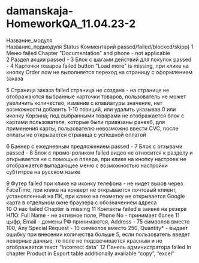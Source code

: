 # damanskaja-HomeworkQA_11.04.23-2
Название_модуля				
Название_подмодуля			                 Status	   Комментарий                               passed/failed/blocked/skipp) 
1			Меню	                             failed    Chapter "Documentation" and phone - not applicable				
2			Раздел акции	                     passed    -
3			Блок с шагами действий для покупок passed    -
4     Карточки товаров                   failed    button "Load more" is missing, при клике на кнопку Order now не                                                                                            выполняется переход на страницу с оформлением заказа

5		 Страница заказа 	                   failed    страница не создана - на странице не отображаются выбранные карточки товаров, пользователь не может                                                        увеличить количество, изменив с клавиатуры значение, нет возможности добавить 1-10                                                                          позиций, или удалить указывав 0 или иконку Корзина; под выбранными                                                                                          товарами не отображается блок с картами пользователя, которые были привязаны ранееб, для применения                                                        карты, пользователю невозможно ввести CVC, после оплаты не открывается страница с успешной оплатой

6		Баннер с ежедневным предложением		 passed    -
7		Блок с отзывами		                   passed    -
8		Блок с промо-роликом		             failed    видео не относится к разделу и открывается не с помощью плеера, при клике на кнопку настроек не                                                            отображается выпадающее меню с возможностью настройки субтитров на русском языке

9	  Футер                                failed   при клике на иконку телефона - не нидет вызов через FaceTime, при клике на конверт не открывается                                                           почтовый клиент, установленный на ПК, при клике на геометку не открывается Google карта в отдельном окне                                                   браузера с обозначением адреса			
10	О нас			                           failed   Chapter is missing
11	Контакты			                       failed   в заявке на резерв НЛО: Full Name - не активное поле, Phone No - принимает более 11 цыфр, Email - домены                                                   РФ принимаются, Address - 75 символов вместо 100, Any Special Request - 10 символов вместо 250, Quantity*                                                  - выдает ошибку при внесении количества больше 5, если пользователь введет неверные данные, то поле не                                                      подсвечивается красным и не отображается текст “Incorrect data”
12	Панель администратора                failed  In chapter Product in Export table additionally available “copy”, “excel”
			
			
